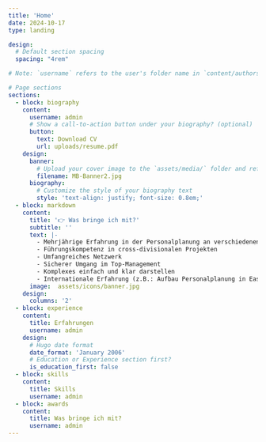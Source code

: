 ```yaml
---
title: 'Home'
date: 2024-10-17
type: landing

design:
  # Default section spacing
  spacing: "4rem"

# Note: `username` refers to the user's folder name in `content/authors/`

# Page sections
sections:
  - block: biography
    content:
      username: admin
      # Show a call-to-action button under your biography? (optional)
      button:
        text: Download CV
        url: uploads/resume.pdf
    design:
      banner:
        # Upload your cover image to the `assets/media/` folder and reference it here
        filename: MB-Banner2.jpg
      biography:
        # Customize the style of your biography text
        style: 'text-align: justify; font-size: 0.8em;'
  - block: markdown
    content:
      title: '👉 Was bringe ich mit?'
      subtitle: ''
      text: |-
        - Mehrjährige Erfahrung in der Personalplanung an verschiedenen Standorten
        - Führungskompetenz in cross-divisionalen Projekten
        - Umfangreiches Netzwerk
        - Sicherer Umgang im Top-Management
        - Komplexes einfach und klar darstellen 
        - Internationale Erfahrung (z.B.: Aufbau Personalplanung in East London)
      image:  assets/icons/banner.jpg
    design:
      columns: '2'
  - block: experience
    content:
      title: Erfahrungen
      username: admin
    design:
      # Hugo date format
      date_format: 'January 2006'
      # Education or Experience section first?
      is_education_first: false
  - block: skills
    content:
      title: Skills
      username: admin
  - block: awards
    content:
      title: Was bringe ich mit?
      username: admin   
---
```



